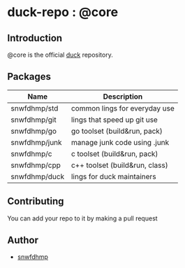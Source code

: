 # duck-repo : @core

## Introduction

@core is the official [duck](https://github.com/snwfdhmp/duck) repository.

## Packages

| Name | Description |
| --- | --- |
| snwfdhmp/std | common lings for everyday use |
| snwfdhmp/git | lings that speed up git use |
| snwfdhmp/go | go toolset (build&run, pack) |
| snwfdhmp/junk | manage junk code using .junk |
| snwfdhmp/c | c toolset (build&run, pack) |
| snwfdhmp/cpp | c++ toolset (build&run, class) |
| snwfdhmp/duck | lings for duck maintainers |

## Contributing

You can add your repo to it by making a pull request

## Author

- [snwfdhmp](https://github.com/snwfdhmp)